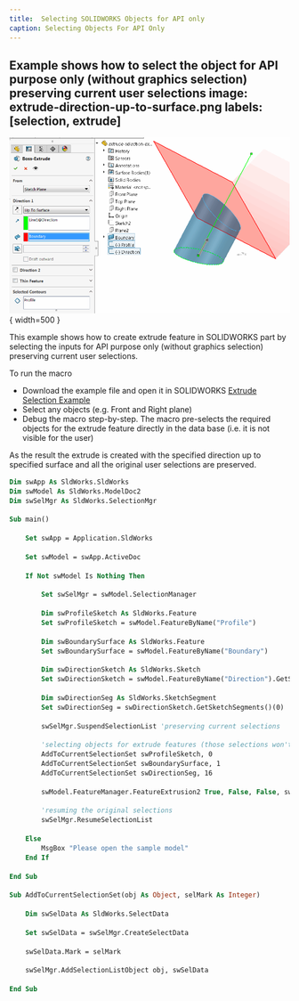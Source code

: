 ```yaml
---
title:  Selecting SOLIDWORKS Objects for API only
caption: Selecting Objects For API Only
---
```

 Example shows how to select the object for API purpose only (without graphics selection) preserving current user selections
image: extrude-direction-up-to-surface.png
labels: [selection, extrude]
---
![Extruded sketch arc up to the planar surface following the line direction](extrude-direction-up-to-surface.png){ width=500 }

This example shows how to create extrude feature in SOLIDWORKS part by selecting the inputs for API purpose only (without graphics selection) preserving current user selections.

To run the macro

* Download the example file and open it in SOLIDWORKS [Extrude Selection Example](extrude-selection-example.SLDPRT)
* Select any objects (e.g. Front and Right plane)
* Debug the macro step-by-step. The macro pre-selects the required objects for the extrude feature directly in the data base (i.e. it is not visible for the user)

As the result the extrude is created with the specified direction up to specified surface and all the original user selections are preserved.

~~~ vb
Dim swApp As SldWorks.SldWorks
Dim swModel As SldWorks.ModelDoc2
Dim swSelMgr As SldWorks.SelectionMgr

Sub main()

    Set swApp = Application.SldWorks

    Set swModel = swApp.ActiveDoc
    
    If Not swModel Is Nothing Then
            
        Set swSelMgr = swModel.SelectionManager
        
        Dim swProfileSketch As SldWorks.Feature
        Set swProfileSketch = swModel.FeatureByName("Profile")
        
        Dim swBoundarySurface As SldWorks.Feature
        Set swBoundarySurface = swModel.FeatureByName("Boundary")
        
        Dim swDirectionSketch As SldWorks.Sketch
        Set swDirectionSketch = swModel.FeatureByName("Direction").GetSpecificFeature
        
        Dim swDirectionSeg As SldWorks.SketchSegment
        Set swDirectionSeg = swDirectionSketch.GetSketchSegments()(0)
        
        swSelMgr.SuspendSelectionList 'preserving current selections
        
        'selecting objects for extrude features (those selections won't be visible in the graphics view)
        AddToCurrentSelectionSet swProfileSketch, 0
        AddToCurrentSelectionSet swBoundarySurface, 1
        AddToCurrentSelectionSet swDirectionSeg, 16
        
        swModel.FeatureManager.FeatureExtrusion2 True, False, False, swEndConditions_e.swEndCondUpToSurface, 0, 0, 0, False, False, False, False, 0, 0, False, False, False, False, True, True, True, 0, 0, False

        'resuming the original selections
        swSelMgr.ResumeSelectionList
        
    Else
        MsgBox "Please open the sample model"
    End If

End Sub

Sub AddToCurrentSelectionSet(obj As Object, selMark As Integer)
    
    Dim swSelData As SldWorks.SelectData
    
    Set swSelData = swSelMgr.CreateSelectData
    
    swSelData.Mark = selMark
    
    swSelMgr.AddSelectionListObject obj, swSelData
    
End Sub
~~~


